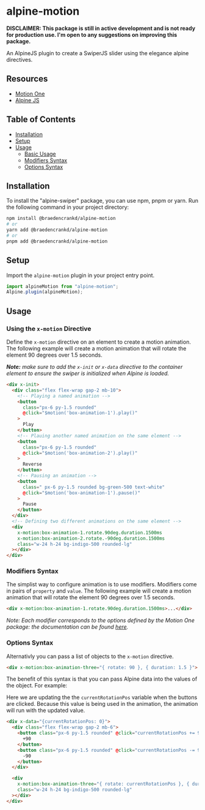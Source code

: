 # alpine-motion

**DISCLAIMER: This package is still in active development and is not ready for production use. I'm open to any suggestions on improving this package.**

An AlpineJS plugin to create a SwiperJS slider using the elegance alpine directives.

## Resources

- [Motion One](https://motion.dev/)
- [Alpine JS](https://alpinejs.dev/)

## Table of Contents

- [Installation](#installation)
- [Setup](#setup)
- [Usage](#usage)
  - [Basic Usage](#basic-usage)
  - [Modifiers Syntax](#modifiers-syntax)
  - [Options Syntax](#options-syntax)

## Installation

To install the "alpine-swiper" package, you can use npm, pnpm or yarn. Run the following command in your project directory:

```bash
npm install @braedencrankd/alpine-motion
# or
yarn add @braedencrankd/alpine-motion
# or
pnpm add @braedencrankd/alpine-motion
```

## Setup

Import the `alpine-motion` plugin in your project entry point.

```js
import alpineMotion from "alpine-motion";
Alpine.plugin(alpineMotion);
```

## Usage

### Using the `x-motion` Directive

Define the `x-motion` directive on an element to create a motion animation. The following example will create a motion animation that will rotate the element 90 degrees over 1.5 seconds.

_**Note:** make sure to add the `x-init` or `x-data` directive to the container element to ensure the swiper is initialized when Alpine is loaded._

```html
<div x-init>
  <div class="flex flex-wrap gap-2 mb-10">
    <!-- Playing a named animation -->
    <button
      class="px-6 py-1.5 rounded"
      @click="$motion('box-animation-1').play()"
    >
      Play
    </button>
    <!-- Plauing another named animation on the same element -->
    <button
      class="px-6 py-1.5 rounded"
      @click="$motion('box-animation-2').play()"
    >
      Reverse
    </button>
    <!-- Pausing an animation -->
    <button
      class=" px-6 py-1.5 rounded bg-green-500 text-white"
      @click="$motion('box-animation-1').pause()"
    >
      Pause
    </button>
  </div>
  <!-- Defining two different animations on the same element -->
  <div
    x-motion:box-animation-1.rotate.90deg.duration.1500ms
    x-motion:box-animation-2.rotate.-90deg.duration.1500ms
    class="w-24 h-24 bg-indigo-500 rounded-lg"
  ></div>
</div>
```

### Modifiers Syntax

The simplist way to configure animation is to use modifiers. Modifiers come in pairs of `property` and `value`. The following example will create a motion animation that will rotate the element 90 degrees over 1.5 seconds.

```html
<div x-motion:box-animation-1.rotate.90deg.duration.1500ms>...</div>
```

_Note: Each modifier corresponds to the options defined by the Motion One package: the documentation can be found [here](https://motion.dev/dom/animate)._

### Options Syntax

Alternativly you can pass a list of objects to the `x-motion` directive.

```html
<div x-motion:box-animation-three="{ rotate: 90 }, { duration: 1.5 }">...</div>
```

The benefit of this syntax is that you can pass Alpine data into the values of the object. For example:

Here we are updating the the `currentRotationPos` variable when the buttons are clicked. Because this value is being used in the animation, the animation will run with the updated value.

```html
<div x-data="{currentRotationPos: 0}">
  <div class="flex flex-wrap gap-2 mb-6">
    <button class="px-6 py-1.5 rounded" @click="currentRotationPos += 90;">
      +90
    </button>
    <button class="px-6 py-1.5 rounded" @click="currentRotationPos -= 90;">
      -90
    </button>
  </div>

  <div
    x-motion:box-animation-three="{ rotate: currentRotationPos }, { duration: 1.5 }"
    class="w-24 h-24 bg-indigo-500 rounded-lg"
  ></div>
</div>
```
